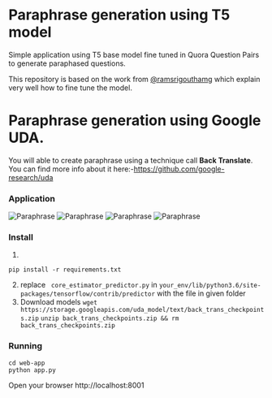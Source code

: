 # Paraphrase generation using T5 model
Simple application using T5 base model fine tuned in Quora Question Pairs to generate paraphased questions.

This repository is based on the work from [@ramsrigouthamg](https://github.com/ramsrigouthamg/Paraphrase-any-question-with-T5-Text-To-Text-Transfer-Transformer-) which explain very well how to fine tune the model.

# Paraphrase generation using Google UDA.
You will able to create paraphrase using a technique call **Back Translate**. You can find more info about it here:-https://github.com/google-research/uda


### Application

![Paraphrase](aug1.gif)
![Paraphrase](aug2.gif)
![Paraphrase](ayg3.gif)
![Paraphrase](aug4.gif)


### Install
1. 
```
pip install -r requirements.txt
```
2. replace ``` core_estimator_predictor.py``` in ``` your_env/lib/python3.6/site-packages/tensorflow/contrib/predictor ``` with the file in given folder
3. Download models
```wget https://storage.googleapis.com/uda_model/text/back_trans_checkpoints.zip```
```unzip back_trans_checkpoints.zip && rm back_trans_checkpoints.zip```



### Running 

```
cd web-app
python app.py
```

Open your browser http://localhost:8001


